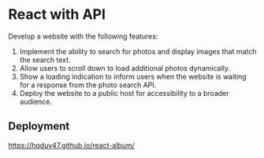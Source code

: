 # React with API

Develop a website with the following features:

1.  Implement the ability to search for photos and display images that match the search text.
2.  Allow users to scroll down to load additional photos dynamically.
3.  Show a loading indication to inform users when the website is waiting for a response from the photo search API.
4.  Deploy the website to a public host for accessibility to a broader audience.

## Deployment

https://hqduy47.github.io/react-album/
